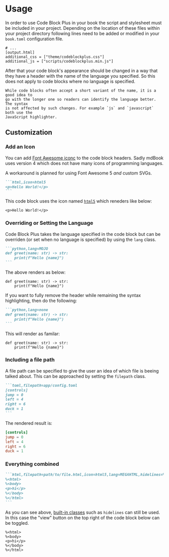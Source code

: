 # Usage

In order to use Code Block Plus in your book the script and stylesheet must be
included in your project. Depending on the location of these files within your
project directory following lines need to be added or modified in your `book.toml`
configuration file.

```toml,filepath=book.toml,icon=gear
# ...
[output.html]
additional_css = ["theme/codeblockplus.css"]
additional_js = ["scripts/codeblockplus.min.js"]
```

After that your code block's appearance should be changed in a way that they have
a header with the name of the language you specified. So this does not apply to
code blocks where no language is specified.

```admonish tip
While code blocks often accept a short variant of the name, it is a good idea to
go with the longer one so readers can identify the language better. The syntax
is not affected by such changes. For example `js` and `javascript` both use the
JavaScript highlighter.
```


## Customization

### Add an Icon

You can add [Font Awesome iconc](https://fontawesome.com/v4/icons/) to the code
block headers. Sadly mdBook uses version 4 which does not have many icons of
programming languages.

A workaround is planned for using Font Awesome 5 _and_ custom SVGs.

````markdown
```html,icon=html5
<p>Hello World!</p>
```
````

This code block uses the icon named [`html5`](https://fontawesome.com/v4/icon/html5)
which reneders like below:

```html,icon=html5
<p>Hello World!</p>
```


### Overriding or Setting the Language

Code Block Plus takes the language specified in the code block but can be overriden
(or set when no language is specified) by using the `lang` class.

````markdown
```python,lang=MOJO
def greet(name: str) -> str:
    print(f"Hello {name}")
```
````

The above renders as below:

```python,lang=MOJO
def greet(name: str) -> str:
    print(f"Hello {name}")
```

If you want to fully remove the header while remaining the syntax highlighting, then
do the following:

````markdown
```python,lang=none
def greet(name: str) -> str:
    print(f"Hello {name}")
```
````

This will render as familar:

```python,lang=none
def greet(name: str) -> str:
    print(f"Hello {name}")
```


### Including a file path

A file path can be specified to give the user an idea of which file is beeing talked
about. This can be approached by setting the `filepath` class.

````markdown
```toml,filepath=app/config.toml
[controls]
jump = 0
left = 4
right = 6
duck = 1
```
````

The rendered result is:

```toml,filepath=app/config.toml
[controls]
jump = 0
left = 4
right = 6
duck = 1
```


### Everything combined

````markdown,filepath=src/some_chapter.md
```html,filepath=path/to/file.html,icon=html5,lang=MEGAHTML,hidelines=%
%<html>
%<body>
<p>hi</p>
%</body>
%</html>
```
````

As you can see above,
[built-in classes](https://rust-lang.github.io/mdBook/format/mdbook.html#mdbook-specific-features)
such as `hidelines` can still be used. In this case the "view" button on the top
right of the code block below can be toggled.

```html,filepath=path/to/file.html,icon=html5,lang=MEGAHTML,hidelines=%
%<html>
%<body>
<p>hi</p>
%</body>
%</html>
```

